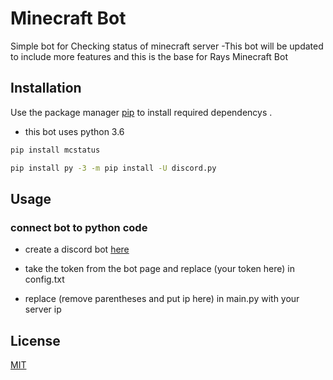 # Minecraft Bot

Simple bot for Checking status of minecraft server
-This bot will be updated to include more features and this is the base for Rays Minecraft Bot

## Installation

Use the package manager [pip](https://pip.pypa.io/en/stable/) to install required dependencys .
- this bot uses python 3.6
```bash
pip install mcstatus 
```
```bash
pip install py -3 -m pip install -U discord.py
```

## Usage

### connect bot to python code
- create a discord bot [here](https://discordapp.com/developers/applications)
- take the token from the bot page and replace (your token here) in config.txt

- replace (remove parentheses and put ip here) in main.py with your server ip 




## License
[MIT](https://choosealicense.com/licenses/mit/)
